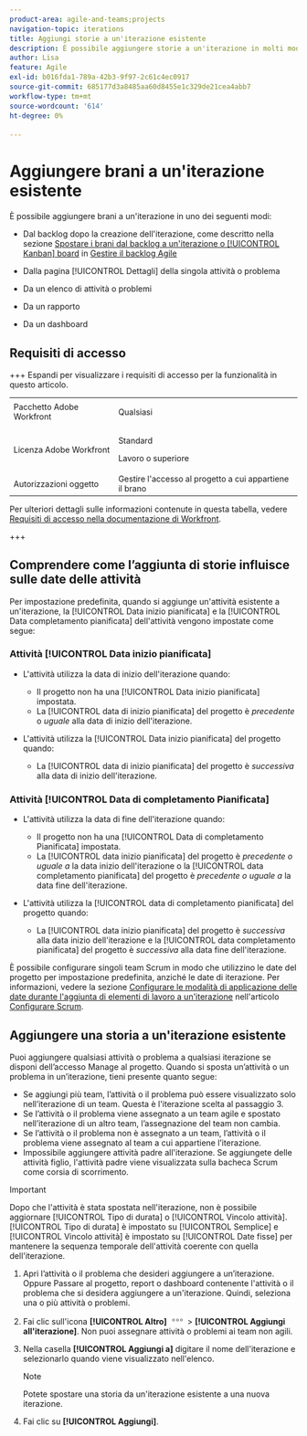 ```yaml
---
product-area: agile-and-teams;projects
navigation-topic: iterations
title: Aggiungi storie a un'iterazione esistente
description: È possibile aggiungere storie a un'iterazione in molti modi.
author: Lisa
feature: Agile
exl-id: b016fda1-789a-42b3-9f97-2c61c4ec0917
source-git-commit: 685177d3a8485aa60d8455e1c329de21cea4abb7
workflow-type: tm+mt
source-wordcount: '614'
ht-degree: 0%

---
```


# Aggiungere brani a un&#39;iterazione esistente

È possibile aggiungere brani a un&#39;iterazione in uno dei seguenti modi:

* Dal backlog dopo la creazione dell&#39;iterazione, come descritto nella sezione [Spostare i brani dal backlog a un&#39;iterazione o [!UICONTROL Kanban] board](../../../agile/work-in-an-agile-environment/manage-the-agile-backlog.md#move-stories-from-the-backlog-to-an-iteration-or--board) in [Gestire il backlog Agile](../../../agile/work-in-an-agile-environment/manage-the-agile-backlog.md)

* Dalla pagina [!UICONTROL Dettagli] della singola attività o problema
* Da un elenco di attività o problemi
* Da un rapporto
* Da un dashboard

## Requisiti di accesso

+++ Espandi per visualizzare i requisiti di accesso per la funzionalità in questo articolo.

<table style="table-layout:auto"> 
 <tbody> 
  <tr> 
   <td role="rowheader">Pacchetto Adobe Workfront</td> 
   <td> <p>Qualsiasi</p> </td> 
  </tr> 
  <tr> 
   <td role="rowheader">Licenza Adobe Workfront</td> 
   <td> <p>Standard</p> 
   <p>Lavoro o superiore</p> </td> 
  </tr>
   <tr> 
   <td role="rowheader">Autorizzazioni oggetto</td> 
   <td>Gestire l'accesso al progetto a cui appartiene il brano </td> 
  </tr>
 </tbody> 
</table>

Per ulteriori dettagli sulle informazioni contenute in questa tabella, vedere [Requisiti di accesso nella documentazione di Workfront](/help/quicksilver/administration-and-setup/add-users/access-levels-and-object-permissions/access-level-requirements-in-documentation.md).

+++

## Comprendere come l’aggiunta di storie influisce sulle date delle attività

Per impostazione predefinita, quando si aggiunge un&#39;attività esistente a un&#39;iterazione, la [!UICONTROL Data inizio pianificata] e la [!UICONTROL Data completamento pianificata] dell&#39;attività vengono impostate come segue:

### Attività [!UICONTROL Data inizio pianificata]

* L&#39;attività utilizza la data di inizio dell&#39;iterazione quando:

   * Il progetto non ha una [!UICONTROL Data inizio pianificata] impostata.
   * La [!UICONTROL data di inizio pianificata] del progetto è *precedente* o *uguale* alla data di inizio dell&#39;iterazione.

* L&#39;attività utilizza la [!UICONTROL Data inizio pianificata] del progetto quando:

   * La [!UICONTROL data di inizio pianificata] del progetto è *successiva* alla data di inizio dell&#39;iterazione.

### Attività [!UICONTROL Data di completamento Pianificata]

* L&#39;attività utilizza la data di fine dell&#39;iterazione quando:

   * Il progetto non ha una [!UICONTROL Data di completamento Pianificata] impostata.
   * La [!UICONTROL data inizio pianificata] del progetto è *precedente o uguale a* la data inizio dell&#39;iterazione o la [!UICONTROL data completamento pianificata] del progetto è *precedente o uguale a* la data fine dell&#39;iterazione.

* L&#39;attività utilizza la [!UICONTROL data di completamento pianificata] del progetto quando:

   * La [!UICONTROL data inizio pianificata] del progetto è *successiva* alla data inizio dell&#39;iterazione e la [!UICONTROL data completamento pianificata] del progetto è *successiva* alla data fine dell&#39;iterazione.

È possibile configurare singoli team Scrum in modo che utilizzino le date del progetto per impostazione predefinita, anziché le date di iterazione. Per informazioni, vedere la sezione [Configurare le modalità di applicazione delle date durante l&#39;aggiunta di elementi di lavoro a un&#39;iterazione](../../../agile/get-started-with-agile-in-workfront/configure-scrum.md#configure-how-dates-are-applied-when-adding-work-items-to-an-iteration) nell&#39;articolo [Configurare Scrum](../../../agile/get-started-with-agile-in-workfront/configure-scrum.md).

## Aggiungere una storia a un&#39;iterazione esistente

Puoi aggiungere qualsiasi attività o problema a qualsiasi iterazione se disponi dell’accesso Manage al progetto. Quando si sposta un’attività o un problema in un’iterazione, tieni presente quanto segue:

* Se aggiungi più team, l’attività o il problema può essere visualizzato solo nell’iterazione di un team. Questa è l&#39;iterazione scelta al passaggio 3.
* Se l’attività o il problema viene assegnato a un team agile e spostato nell’iterazione di un altro team, l’assegnazione del team non cambia.
* Se l’attività o il problema non è assegnato a un team, l’attività o il problema viene assegnato al team a cui appartiene l’iterazione.
* Impossibile aggiungere attività padre all&#39;iterazione. Se aggiungete delle attività figlio, l&#39;attività padre viene visualizzata sulla bacheca Scrum come corsia di scorrimento.

>[!IMPORTANT]
>
>Dopo che l&#39;attività è stata spostata nell&#39;iterazione, non è possibile aggiornare [!UICONTROL Tipo di durata] o [!UICONTROL Vincolo attività]. [!UICONTROL Tipo di durata] è impostato su [!UICONTROL Semplice] e [!UICONTROL Vincolo attività] è impostato su [!UICONTROL Date fisse] per mantenere la sequenza temporale dell&#39;attività coerente con quella dell&#39;iterazione.

1. Apri l’attività o il problema che desideri aggiungere a un’iterazione.
Oppure
Passare al progetto, report o dashboard contenente l&#39;attività o il problema che si desidera aggiungere a un&#39;iterazione. Quindi, seleziona una o più attività o problemi.

1. Fai clic sull&#39;icona **[!UICONTROL Altro]** ![Altro](assets/more-icon.png) > **[!UICONTROL Aggiungi all&#39;iterazione]**.
Non puoi assegnare attività o problemi ai team non agili.

1. Nella casella **[!UICONTROL Aggiungi a]** digitare il nome dell&#39;iterazione e selezionarlo quando viene visualizzato nell&#39;elenco.

   >[!NOTE]
   >
   >Potete spostare una storia da un&#39;iterazione esistente a una nuova iterazione.

1. Fai clic su **[!UICONTROL Aggiungi]**.

